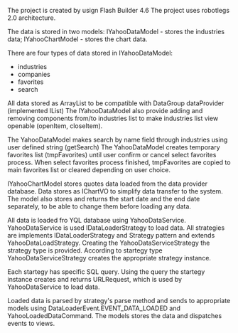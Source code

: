 The project is created by usign Flash Builder 4.6
The project uses robotlegs 2.0 architecture.

The data is stored in two models:
	IYahooDataModel - stores the industries data;
	IYahooChartModel - stores the chart data.
	
There are four types of data stored in IYahooDataModel:
- industries
- companies
- favorites
- search

All data stored as ArrayList to be compatible with DataGroup dataProvider (implemented IList)
The IYahooDataModel also provide adding and removing components from/to industries list
to make industries list view openable (openItem, closeItem).

The YahooDataModel makes search by name field through industries using user defined string (getSearch)
The YahooDataModel creates temporary favorites list (tmpFavorites) until user confirm or cancel select
favorites process. When select favorites process finished, tmpFavorites are copied to main favorites
list or cleared depending on user choice.

IYahooChartModel stores quotes data loaded from the data provider database.
Data stores as IChartVO to simplify data transfer to the system.
The model also stores and returns the start date and the end date separately, 
to be able to change them before loading any data.

All data is loaded fro YQL database using YahooDataService.
YahooDataService is used IDataLoaderStrategy to load data.
All strategies are implements IDataLoaderStrategy and Strategy pattern and extends YahooDataLoadStrategy.
Creating the YahooDataServiceStrategy the strategy type is provided. According to startegy type
YahooDataServiceStrategy creates the appropriate strategy instance.

Each startegy has specific SQL query. Using the query the startegy instance creates and returns URLRequest,
which is used by YahooDataService to load data.

Loaded data is parsed by strategy's parse method and sends to appropriate models using
DataLoaderEvent.EVENT_DATA_LOADED and YahooLoadedDataCommand. The models stores the data and
dispatches events to views.